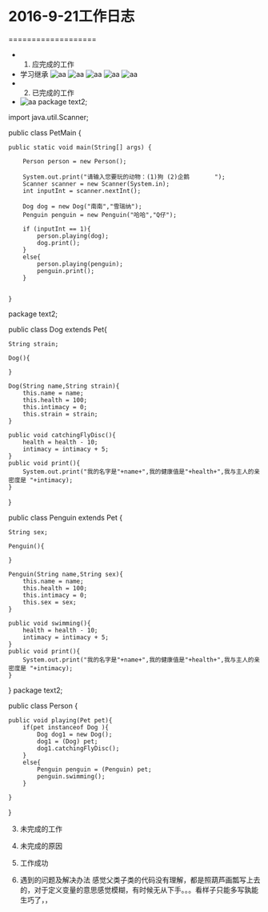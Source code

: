 # 2016-9-21工作日志
===================

* 1. 应完成的工作
* 学习继承 
![aa](image/002.png)
![aa](image/003.png)
![aa](image/004.png)
![aa](image/005.png)
![aa](image/006.png)
* 2. 已完成的工作
* ![aa](image/001.png)
package text2;

import java.util.Scanner;

public class PetMain {

	public static void main(String[] args) {
	
		Person person = new Person();
		
		System.out.print("请输入您要玩的动物：(1)狗 (2)企鹅       ");
        Scanner scanner = new Scanner(System.in);        
        int inputInt = scanner.nextInt(); 
        
        Dog dog = new Dog("南南","雪瑞纳");
        Penguin penguin = new Penguin("哈哈","Q仔");
                
        if (inputInt == 1){
        	person.playing(dog);
        	dog.print();
        }
        else{
        	person.playing(penguin);
        	penguin.print();
        }
        

	}
package text2;

public class Dog extends Pet{
	
	String strain;
	
	Dog(){
		
	}
	
	Dog(String name,String strain){
		this.name = name;
		this.health = 100;
		this.intimacy = 0;
		this.strain = strain;
	}
	
	public void catchingFlyDisc(){
		health = health - 10;
		intimacy = intimacy + 5;
	}
	public void print(){
		System.out.print("我的名字是"+name+",我的健康值是"+health+",我与主人的亲密度是 "+intimacy);
	}

}

public class Penguin extends Pet {
	
	String sex;
	
	Penguin(){
		
	}
	
	Penguin(String name,String sex){
		this.name = name;
		this.health = 100;
		this.intimacy = 0;
		this.sex = sex;
	}
	
	public void swimming(){
		health = health - 10;
		intimacy = intimacy + 5;
	}
	public void print(){
		System.out.print("我的名字是"+name+",我的健康值是"+health+",我与主人的亲密度是 "+intimacy);
	}

}
package text2;

public class Person {
	
	public void playing(Pet pet){
		if(pet instanceof Dog ){
			Dog dog1 = new Dog();
			dog1 = (Dog) pet;
			dog1.catchingFlyDisc();
		}
		else{
			Penguin penguin = (Penguin) pet;
			penguin.swimming();
		}
		
	}

}

3. 未完成的工作
  
4. 未完成的原因
5. 工作成功
6. 遇到的问题及解决办法
感觉父类子类的代码没有理解，都是照葫芦画瓢写上去的，对于定义变量的意思感觉模糊，有时候无从下手。。。看样子只能多写孰能生巧了，，

